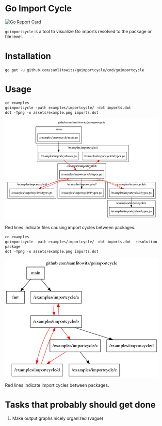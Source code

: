 # Go Import Cycle
[![Go Report Card](https://goreportcard.com/badge/github.com/samlitowitz/goimportcycle)](https://goreportcard.com/report/github.com/samlitowitz/goimportcycle)

`goimportcycle` is a tool to visualize Go imports resolved to the package or file level.

# Installation
`go get -u github.com/samlitowitz/goimportcycle/cmd/goimportcycle`

# Usage
```shell
cd examples
goimportcycle -path examples/importcycle/ -dot imports.dot
dot -Tpng -o assets/example.png imports.dot
```

![Example import graph resolved to the file level](assets/example_file.png?raw=true "Example import graph resolved to the file level")

Red lines indicate files causing import cycles between packages.

```shell
cd examples
goimportcycle -path examples/importcycle/ -dot imports.dot -resolution package
dot -Tpng -o assets/example.png imports.dot
```
![Example import graph resolved to the package level](assets/example_package.png?raw=true "Example import graph resolved to the package level")

Red lines indicate import cycles between packages.

# Tasks that probably should get done
1. Make output graphs nicely organized (vague)
